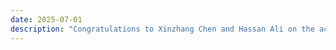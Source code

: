 ```yaml
---
date: 2025-07-01
description: "Congratulations to Xinzhang Chen and Hassan Ali on the acceptance of Demo paper at the 50th IEEE International Conference on Local Computer Networks (LCN 2025) to be held in Sydney in October 2025."
---
```


